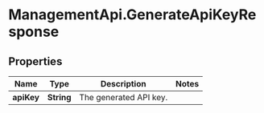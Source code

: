 # ManagementApi.GenerateApiKeyResponse

## Properties

Name | Type | Description | Notes
------------ | ------------- | ------------- | -------------
**apiKey** | **String** | The generated API key. | 


